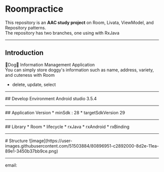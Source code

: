 # Roompractice
This repository is an **AAC study project** on Room, Livata, ViewModel, and Repository patterns.   
The repository has two branches, one using with RxJava 

<hr>

## Introduction
🐶Dog🐶 Information Management Application   
You can simply store doggy's information such as name, address, variety, and cuteness with Room  
+ delete, update, select   
<hr>
## Develop Environment
Android studio 3.5.4
<hr>
## Application Version
* minSdk : 28
* targetSdkVersion 29
<hr>
## Library
* Room
* lifecycle
* rxJava 
* rxAndroid
* rxBinding
<hr>
# Structure
![image](https://user-images.githubusercontent.com/51503884/80896951-c2892000-8d2e-11ea-89e1-3450b37bb9ce.png)
<hr>
email: <tlschgml556@gmail.com>

